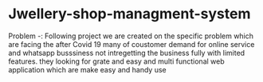  # Jwellery-shop-managment-system
Problem -: Following project we are created on the specific problem which are facing the after Covid 19 many of coustomer demand for online service and whatsapp busssiness not intregetting the business fully with limited features. they looking for grate and easy and multi functional web application which are make easy and handy use  

